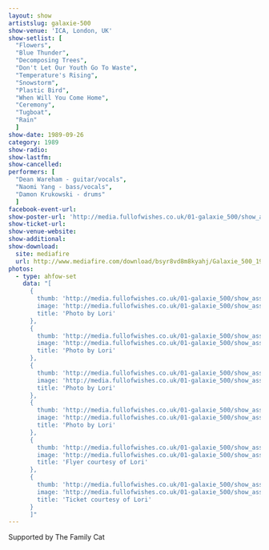 ```yaml
---
layout: show
artistslug: galaxie-500
show-venue: 'ICA, London, UK'
show-setlist: [
  "Flowers",
  "Blue Thunder",
  "Decomposing Trees",
  "Don't Let Our Youth Go To Waste",
  "Temperature's Rising",
  "Snowstorm",
  "Plastic Bird",
  "When Will You Come Home",
  "Ceremony",
  "Tugboat",
  "Rain"
  ]
show-date: 1989-09-26
category: 1989
show-radio: 
show-lastfm: 
show-cancelled: 
performers: [
  "Dean Wareham - guitar/vocals",
  "Naomi Yang - bass/vocals",
  "Damon Krukowski - drums"
  ]
facebook-event-url: 
show-poster-url: 'http://media.fullofwishes.co.uk/01-galaxie_500/show_assets/1989-09-26/19890926_flyer_lori.jpg'
show-ticket-url: 
show-venue-website: 
show-additional: 
show-download:
  site: mediafire
  url: http://www.mediafire.com/download/bsyr8vd8m8kyahj/Galaxie_500_1989-09-26__ICA,_London,_UK.zip
photos:
  - type: ahfow-set
    data: "[
      {
        thumb: 'http://media.fullofwishes.co.uk/01-galaxie_500/show_assets/1989-09-26/19890926_dean1_lori.jpg',
        image: 'http://media.fullofwishes.co.uk/01-galaxie_500/show_assets/1989-09-26/19890926_dean1_lori.jpg',
        title: 'Photo by Lori'
      },
      {
        thumb: 'http://media.fullofwishes.co.uk/01-galaxie_500/show_assets/1989-09-26/19890926_dean2_lori.jpg',
        image: 'http://media.fullofwishes.co.uk/01-galaxie_500/show_assets/1989-09-26/19890926_dean2_lori.jpg',
        title: 'Photo by Lori'
      },
      {
        thumb: 'http://media.fullofwishes.co.uk/01-galaxie_500/show_assets/1989-09-26/19890926_naomi1_lori.jpg',
        image: 'http://media.fullofwishes.co.uk/01-galaxie_500/show_assets/1989-09-26/19890926_naomi1_lori.jpg',
        title: 'Photo by Lori'
      },
      {
        thumb: 'http://media.fullofwishes.co.uk/01-galaxie_500/show_assets/1989-09-26/19890926_naomi2_lori.jpg',
        image: 'http://media.fullofwishes.co.uk/01-galaxie_500/show_assets/1989-09-26/19890926_naomi2_lori.jpg',
        title: 'Photo by Lori'
      },
      {
        thumb: 'http://media.fullofwishes.co.uk/01-galaxie_500/show_assets/1989-09-26/19890926_flyer_lori.jpg',
        image: 'http://media.fullofwishes.co.uk/01-galaxie_500/show_assets/1989-09-26/19890926_flyer_lori.jpg',
        title: 'Flyer courtesy of Lori'
      },
      {
        thumb: 'http://media.fullofwishes.co.uk/01-galaxie_500/show_assets/1989-09-26/19890926_ticket_lori.jpg',
        image: 'http://media.fullofwishes.co.uk/01-galaxie_500/show_assets/1989-09-26/19890926_ticket_lori.jpg',
        title: 'Ticket courtesy of Lori'
      }
      ]"
---
```

Supported by The Family Cat